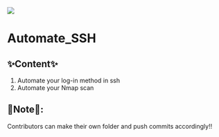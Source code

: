 <img src = 'https://capsule-render.vercel.app/api?type=wave&color=000000&height=150&section=footer&text=Automate_SSH&fontSize=100&animation=blinking&fontColor=00FF00'/>

# Automate_SSH

## ✨Content✨
1. Automate your log-in method in ssh
2. Automate your Nmap scan


## 📝Note📝: 
Contributors can make their own folder and push commits accordingly!!
